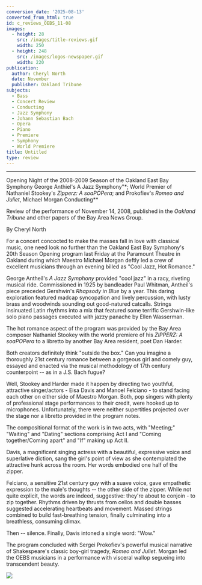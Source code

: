 ```yaml
---
conversion_date: '2025-08-13'
converted_from_html: true
id: c_reviews_OEBS_11-08
images:
  - height: 28
    src: /images/title-reviews.gif
    width: 250
  - height: 248
    src: /images/logos-newspaper.gif
    width: 220
publication:
  author: Cheryl North
  date: November
  publisher: Oakland Tribune
subjects:
  - Bass
  - Concert Review
  - Conducting
  - Jazz Symphony
  - Johann Sebastian Bach
  - Opera
  - Piano
  - Premiere
  - Symphony
  - World Premiere
title: Untitled
type: review
---
```


***

Opening Night of the 2008-2009 Season of the Oakland East Bay Symphony
 George Anthiel's A Jazz Symphony"*;
World Premier of Nathaniel Stookey's *Zipperz: A soaPOPera*; and
Prokofiev's *Romeo and Juliet*,
 Michael Morgan Conducting**

Review of the performance of November 14, 2008, published in the *Oakland Tribune* and other papers of the Bay Area News Group.

By Cheryl North

For a concert concocted to make the masses fall in love with classical music, one need look no further than the Oakland East Bay Symphony's 20th Season Opening program last Friday at the Paramount Theatre in Oakland during which Maestro Michael Morgan deftly led a crew of excellent musicians through an evening billed as "Cool Jazz, Hot Romance."

 George Antheil's *A Jazz Symphony* provided "cool jazz" in a racy, riveting musical ride. Commissioned in 1925 by bandleader Paul Whitman, Antheil's piece preceded Gershwin's *Rhapsody in Blue* by a year. This daring exploration featured madcap syncopation and lively percussion, with lusty brass and woodwinds sounding out good-natured catcalls. Strings insinuated Latin rhythms into a mix that featured some terrific Gershwin-like solo piano passages executed with jazzy panache by Ellen Wasserman.

 The hot romance aspect of the program was provided by the Bay Area composer Nathaniel Stookey with the world premiere of his *ZIPPERZ: A soaPOPera* to a libretto by another Bay Area resident, poet Dan Harder.

 Both creators definitely think "outside the box." Can you imagine a thoroughly 21st century romance between a gorgeous girl and comely guy, essayed and enacted via the musical methodology of 17th century counterpoint -- as in a J.S. Bach fugue?

 Well, Stookey and Harder made it happen by directing two youthful, attractive singer/actors - Eisa Davis and Manoel Felciano - to stand facing each other on either side of Maestro Morgan. Both, pop singers with plenty of professional stage performances to their credit, were hooked up to microphones. Unfortunately, there were neither supertitles projected over the stage nor a libretto provided in the program notes.

 The compositional format of the work is in two acts, with "Meeting;" "Waiting" and "Dating" sections comprising Act I and "Coming together/Coming apart" and "If" making up Act II.

 Davis, a magnificent singing actress with a beautiful, expressive voice and superlative diction, sang the girl's point of view as she contemplated the attractive hunk across the room. Her words embodied one half of the zipper.

 Felciano, a sensitive 21st century guy with a suave voice, gave empathetic expression to the male's thoughts -- the other side of the zipper. While not quite explicit, the words are indeed, suggestive: they're about to conjoin - to zip together. Rhythms driven by thrusts from cellos and double basses suggested accelerating heartbeats and movement. Massed strings combined to build fast-breathing tension, finally culminating into a breathless, consuming climax.

 Then -- silence. Finally, Davis intoned a single word: "Wow."

 The program concluded with Sergei Prokofiev's powerful musical narrative of Shakespeare's classic boy-girl tragedy, *Romeo and Juliet*. Morgan led the OEBS musicians in a performance with visceral wallop segueing into transcendent beauty.

![](/images/logos-newspaper.gif)

